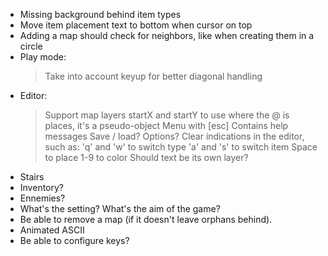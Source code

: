 - Missing background behind item types
- Move item placement text to bottom when cursor on top
- Adding a map should check for neighbors, like when creating them in a circle
- Play mode:
  > Take into account keyup for better diagonal handling
- Editor:
  > Support map layers
  > startX and startY to use where the @ is places, it's a pseudo-object
  > Menu with [esc]
    > Contains help messages
    > Save / load?
    > Options?
  > Clear indications in the editor, such as:
    > 'q' and 'w' to switch type
    > 'a' and 's' to switch item
    > Space to place
    > 1-9 to color
  > Should text be its own layer?
- Stairs
- Inventory?
- Ennemies?
- What's the setting? What's the aim of the game?
- Be able to remove a map (if it doesn't leave orphans behind).
- Animated ASCII
- Be able to configure keys?
